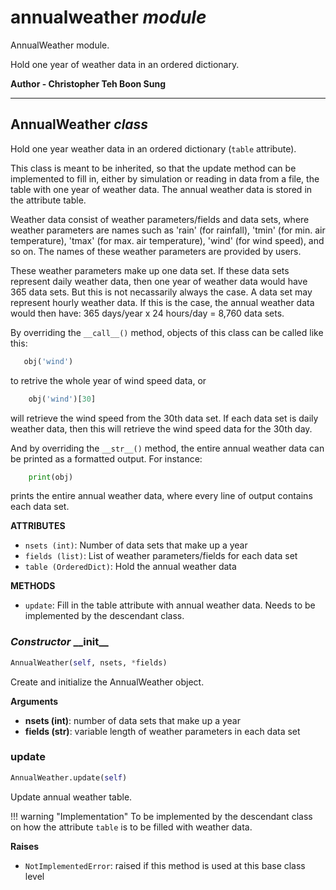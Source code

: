 <h1 id="annualweather">annualweather <em>module</em></h1>


AnnualWeather module.

Hold one year of weather data in an ordered dictionary.

__Author - Christopher Teh Boon Sung__

------------------------------------


<h2 id="annualweather.AnnualWeather">AnnualWeather <em>class</em></h2>


Hold one year weather data in an ordered dictionary (`table` attribute).

This class is meant to be inherited, so that the update method can be implemented to
fill in, either by simulation or reading in data from a file, the table with one year of
weather data. The annual weather data is stored in the attribute table.

Weather data consist of weather parameters/fields and data sets, where weather
parameters are names such as 'rain' (for rainfall), 'tmin' (for min. air temperature), 'tmax'
(for max. air temperature), 'wind' (for wind speed), and so on. The names of these weather
parameters are provided by users.

These weather parameters make up one data set. If these data sets represent daily weather
data, then one year of weather data would have 365 data sets. But this is not necassarily
always the case. A data set may represent hourly weather data. If this is the case, the
annual weather data would then have: 365 days/year x 24 hours/day = 8,760 data sets.

By overriding the `__call__()` method, objects of this class can be called like this:

```python
   obj('wind')
```

to retrive the whole year of wind speed data, or

```python
    obj('wind')[30]
```

will retrieve the wind speed from the 30th data set. If each data set is daily weather data,
then this will retrieve the wind speed data for the 30th day.

And by overriding the `__str__()` method, the entire annual weather data can be printed as a
formatted output. For instance:

```python
    print(obj)
```

prints the entire annual weather data, where every line of output contains each data set.

__ATTRIBUTES__

- `nsets (int)`: Number of data sets that make up a year
- `fields (list)`: List of weather parameters/fields for each data set
- `table (OrderedDict)`: Hold the annual weather data

__METHODS__

- `update`: Fill in the table attribute with annual weather data. Needs to be implemented
            by the descendant class.


<h3 id="annualweather.AnnualWeather.__init__"><em>Constructor</em> __init__</h3>

```python
AnnualWeather(self, nsets, *fields)
```

Create and initialize the AnnualWeather object.

__Arguments__

- __nsets (int)__: number of data sets that make up a year
- __fields (str)__: variable length of weather parameters in each data set


<h3 id="annualweather.AnnualWeather.update">update</h3>

```python
AnnualWeather.update(self)
```

Update annual weather table.

!!! warning "Implementation"
    To be implemented by the descendant class on how the attribute `table` is
    to be filled with weather data.

__Raises__

- `NotImplementedError`: raised if this method is used at this base class level



